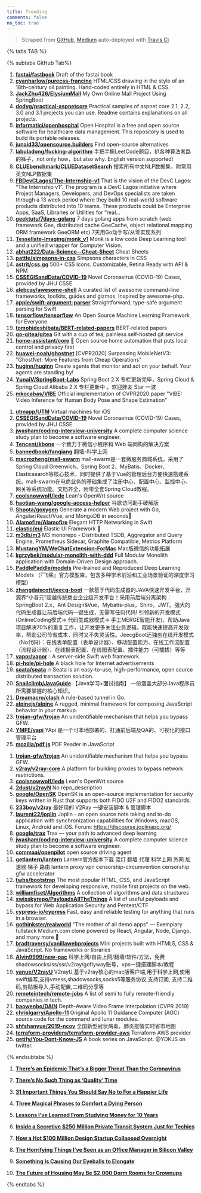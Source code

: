```yaml
---
title: Trending
comments: false
no_toc: true
---
```


> Scraped from [GitHub](https://github.com/trending), [Medium](https://medium.com/topic/popular)
auto-deployed with [Travis Ci](https://travis-ci.org/)

{% tabs TAB %}
<!-- tab GitHub -->
{% subtabs GitHub Tab%}
<!-- tab Daily -->
1. [**fastai/fastbook**](https://github.com/fastai/fastbook)
Draft of the fastai book
2. [**cyanharlow/purecss-francine**](https://github.com/cyanharlow/purecss-francine)
HTML/CSS drawing in the style of an 18th-century oil painting. Hand-coded entirely in HTML & CSS.
3. [**JackZhu426/ElysiumMall**](https://github.com/JackZhu426/ElysiumMall)
My Own Online Mall Project Using SpringBoot
4. [**dodyg/practical-aspnetcore**](https://github.com/dodyg/practical-aspnetcore)
Practical samples of aspnet core 2.1, 2.2, 3.0 and 3.1 projects you can use. Readme contains explanations on all projects.
5. [**informatici/openhospital**](https://github.com/informatici/openhospital)
Open Hospital is a free and open source software for healthcare data management. This repository is used to build its portable releases.
6. [**junaid33/opensource.builders**](https://github.com/junaid33/opensource.builders)
Find open-source alternatives
7. [**labuladong/fucking-algorithm**](https://github.com/labuladong/fucking-algorithm)
手把手撕LeetCode题目，扒各种算法套路的裤子，not only how，but also why. English version supported!
8. [**CLUEbenchmark/CLUEDatasetSearch**](https://github.com/CLUEbenchmark/CLUEDatasetSearch)
搜索所有中文NLP数据集，附常用英文NLP数据集
9. [**FBDevCLagos/The-Internship-v1**](https://github.com/FBDevCLagos/The-Internship-v1)
That is the vision of the DevC Lagos: “The Internship v1”. The program is a DevC Lagos initiative where Project Managers, Developers, and DevOps specialists are taken through a 13 week period where they build 10 real-world software products distributed into 10 teams. These products could be Enterprise Apps, SaaS, Libraries or Utilities for “real…
10. [**geektutu/7days-golang**](https://github.com/geektutu/7days-golang)
7 days golang apps from scratch (web framework Gee, distributed cache GeeCache, object relational mapping ORM framework GeeORM etc) 7天用Go动手写/从零实现系列
11. [**Tessellate-Imaging/monk_v1**](https://github.com/Tessellate-Imaging/monk_v1)
Monk is a low code Deep Learning tool and a unified wrapper for Computer Vision.
12. [**abhat222/Data-Science--Cheat-Sheet**](https://github.com/abhat222/Data-Science--Cheat-Sheet)
Cheat Sheets
13. [**pattle/simpsons-in-css**](https://github.com/pattle/simpsons-in-css)
Simpsons characters in CSS
14. [**astrit/css.gg**](https://github.com/astrit/css.gg)
500+ CSS Icons. Customizable, Retina Ready with API & NPM
15. [**CSSEGISandData/COVID-19**](https://github.com/CSSEGISandData/COVID-19)
Novel Coronavirus (COVID-19) Cases, provided by JHU CSSE
16. [**alebcay/awesome-shell**](https://github.com/alebcay/awesome-shell)
A curated list of awesome command-line frameworks, toolkits, guides and gizmos. Inspired by awesome-php.
17. [**apple/swift-argument-parser**](https://github.com/apple/swift-argument-parser)
Straightforward, type-safe argument parsing for Swift
18. [**tensorflow/tensorflow**](https://github.com/tensorflow/tensorflow)
An Open Source Machine Learning Framework for Everyone
19. [**tomohideshibata/BERT-related-papers**](https://github.com/tomohideshibata/BERT-related-papers)
BERT-related papers
20. [**go-gitea/gitea**](https://github.com/go-gitea/gitea)
Git with a cup of tea, painless self-hosted git service
21. [**home-assistant/core**](https://github.com/home-assistant/core)
🏡 Open source home automation that puts local control and privacy first
22. [**huawei-noah/ghostnet**](https://github.com/huawei-noah/ghostnet)
[CVPR2020] Surpassing MobileNetV3: "GhostNet: More Features from Cheap Operations"
23. [**huginn/huginn**](https://github.com/huginn/huginn)
Create agents that monitor and act on your behalf. Your agents are standing by!
24. [**YunaiV/SpringBoot-Labs**](https://github.com/YunaiV/SpringBoot-Labs)
Spring Boot 2.X 专栏更新完毕，Spring Cloud & Spring Cloud Alibaba 2.X 专栏更新中 。欢迎胖友 Star 一波
25. [**mkocabas/VIBE**](https://github.com/mkocabas/VIBE)
Official implementation of CVPR2020 paper "VIBE: Video Inference for Human Body Pose and Shape Estimation"
<!-- endtab -->
<!-- tab Weekly -->
1. [**utmapp/UTM**](https://github.com/utmapp/UTM)
Virtual machines for iOS
2. [**CSSEGISandData/COVID-19**](https://github.com/CSSEGISandData/COVID-19)
Novel Coronavirus (COVID-19) Cases, provided by JHU CSSE
3. [**jwasham/coding-interview-university**](https://github.com/jwasham/coding-interview-university)
A complete computer science study plan to become a software engineer.
4. [**Tencent/kbone**](https://github.com/Tencent/kbone)
一个致力于微信小程序和 Web 端同构的解决方案
5. [**bannedbook/fanqiang**](https://github.com/bannedbook/fanqiang)
翻墙-科学上网
6. [**macrozheng/mall-swarm**](https://github.com/macrozheng/mall-swarm)
mall-swarm是一套微服务商城系统，采用了 Spring Cloud Greenwich、Spring Boot 2、MyBatis、Docker、Elasticsearch等核心技术，同时提供了基于Vue的管理后台方便快速搭建系统。mall-swarm在电商业务的基础集成了注册中心、配置中心、监控中心、网关等系统功能。文档齐全，附带全套Spring Cloud教程。
7. [**coolsnowwolf/lede**](https://github.com/coolsnowwolf/lede)
Lean's OpenWrt source
8. [**haotian-wang/google-access-helper**](https://github.com/haotian-wang/google-access-helper)
谷歌访问助手破解版
9. [**Shpota/goxygen**](https://github.com/Shpota/goxygen)
Generate a modern Web project with Go, Angular/React/Vue, and MongoDB in seconds🚀
10. [**Alamofire/Alamofire**](https://github.com/Alamofire/Alamofire)
Elegant HTTP Networking in Swift
11. [**elastic/eui**](https://github.com/elastic/eui)
Elastic UI Framework 🙌
12. [**m3db/m3**](https://github.com/m3db/m3)
M3 monorepo - Distributed TSDB, Aggregator and Query Engine, Prometheus Sidecar, Graphite Compatible, Metrics Platform
13. [**MustangYM/WeChatExtension-ForMac**](https://github.com/MustangYM/WeChatExtension-ForMac)
Mac版微信的功能拓展
14. [**kgrzybek/modular-monolith-with-ddd**](https://github.com/kgrzybek/modular-monolith-with-ddd)
Full Modular Monolith application with Domain-Driven Design approach.
15. [**PaddlePaddle/models**](https://github.com/PaddlePaddle/models)
Pre-trained and Reproduced Deep Learning Models （『飞桨』官方模型库，包含多种学术前沿和工业场景验证的深度学习模型）
16. [**zhangdaiscott/jeecg-boot**](https://github.com/zhangdaiscott/jeecg-boot)
一款基于代码生成器的JAVA快速开发平台，开源界“小普元”超越传统商业企业级开发平台！采用前后端分离架构：SpringBoot 2.x，Ant Design&Vue，Mybatis-plus，Shiro，JWT。强大的代码生成器让前后端代码一键生成，无需写任何代码! 引领新的开发模式(OnlineCoding模式-> 代码生成器模式-> 手工MERGE智能开发)，帮助Java项目解决70%的重复工作，让开发更多关注业务逻辑。既能快速提高开发效率，帮助公司节省成本，同时又不失灵活性。JeecgBoot还独创在线开发模式（No代码）：在线表单配置（表单设计器）、移动配置能力、在线工作流配置（流程设计器）、在线报表配置、在线图表配置、插件能力（可插拔）等等
17. [**vapor/vapor**](https://github.com/vapor/vapor)
💧 A server-side Swift web framework.
18. [**pi-hole/pi-hole**](https://github.com/pi-hole/pi-hole)
A black hole for Internet advertisements
19. [**seata/seata**](https://github.com/seata/seata)
🔥 Seata is an easy-to-use, high-performance, open source distributed transaction solution.
20. [**Snailclimb/JavaGuide**](https://github.com/Snailclimb/JavaGuide)
【Java学习+面试指南】 一份涵盖大部分Java程序员所需要掌握的核心知识。
21. [**Dreamacro/clash**](https://github.com/Dreamacro/clash)
A rule-based tunnel in Go.
22. [**alpinejs/alpine**](https://github.com/alpinejs/alpine)
A rugged, minimal framework for composing JavaScript behavior in your markup.
23. [**trojan-gfw/trojan**](https://github.com/trojan-gfw/trojan)
An unidentifiable mechanism that helps you bypass GFW.
24. [**YMFE/yapi**](https://github.com/YMFE/yapi)
YApi 是一个可本地部署的、打通前后端及QA的、可视化的接口管理平台
25. [**mozilla/pdf.js**](https://github.com/mozilla/pdf.js)
PDF Reader in JavaScript
<!-- endtab -->
<!-- tab Monthly -->
1. [**trojan-gfw/trojan**](https://github.com/trojan-gfw/trojan)
An unidentifiable mechanism that helps you bypass GFW.
2. [**v2ray/v2ray-core**](https://github.com/v2ray/v2ray-core)
A platform for building proxies to bypass network restrictions.
3. [**coolsnowwolf/lede**](https://github.com/coolsnowwolf/lede)
Lean's OpenWrt source
4. [**2dust/v2rayN**](https://github.com/2dust/v2rayN)
No repo_description
5. [**google/OpenSK**](https://github.com/google/OpenSK)
OpenSK is an open-source implementation for security keys written in Rust that supports both FIDO U2F and FIDO2 standards.
6. [**233boy/v2ray**](https://github.com/233boy/v2ray)
最好用的 V2Ray 一键安装脚本 & 管理脚本
7. [**laurent22/joplin**](https://github.com/laurent22/joplin)
Joplin - an open source note taking and to-do application with synchronization capabilities for Windows, macOS, Linux, Android and iOS. Forum: https://discourse.joplinapp.org/
8. [**google/trax**](https://github.com/google/trax)
Trax — your path to advanced deep learning
9. [**jwasham/coding-interview-university**](https://github.com/jwasham/coding-interview-university)
A complete computer science study plan to become a software engineer.
10. [**commaai/openpilot**](https://github.com/commaai/openpilot)
open source driving agent
11. [**getlantern/lantern**](https://github.com/getlantern/lantern)
Lantern官方版本下载 蓝灯 翻墙 代理 科学上网 外网 加速器 梯子 路由 lantern proxy vpn censorship-circumvention censorship gfw accelerator
12. [**twbs/bootstrap**](https://github.com/twbs/bootstrap)
The most popular HTML, CSS, and JavaScript framework for developing responsive, mobile first projects on the web.
13. [**williamfiset/Algorithms**](https://github.com/williamfiset/Algorithms)
A collection of algorithms and data structures
14. [**swisskyrepo/PayloadsAllTheThings**](https://github.com/swisskyrepo/PayloadsAllTheThings)
A list of useful payloads and bypass for Web Application Security and Pentest/CTF
15. [**cypress-io/cypress**](https://github.com/cypress-io/cypress)
Fast, easy and reliable testing for anything that runs in a browser.
16. [**gothinkster/realworld**](https://github.com/gothinkster/realworld)
"The mother of all demo apps" — Exemplary fullstack Medium.com clone powered by React, Angular, Node, Django, and many more 🏅
17. [**bradtraversy/vanillawebprojects**](https://github.com/bradtraversy/vanillawebprojects)
Mini projects built with HTML5, CSS & JavaScript. No frameworks or libraries
18. [**Alvin9999/new-pac**](https://github.com/Alvin9999/new-pac)
科学上网/自由上网/翻墙/软件/方法，免费shadowsocks/ss/ssr/v2ray/goflyway账号，vps一键搭建脚本/教程
19. [**yanue/V2rayU**](https://github.com/yanue/V2rayU)
V2rayU,基于v2ray核心的mac版客户端,用于科学上网,使用swift编写,支持vmess,shadowsocks,socks5等服务协议,支持订阅, 支持二维码,剪贴板导入,手动配置,二维码分享等
20. [**remoteintech/remote-jobs**](https://github.com/remoteintech/remote-jobs)
A list of semi to fully remote-friendly companies in tech.
21. [**baowenbo/DAIN**](https://github.com/baowenbo/DAIN)
Depth-Aware Video Frame Interpolation (CVPR 2019)
22. [**chrislgarry/Apollo-11**](https://github.com/chrislgarry/Apollo-11)
Original Apollo 11 Guidance Computer (AGC) source code for the command and lunar modules.
23. [**shfshanyue/2019-ncov**](https://github.com/shfshanyue/2019-ncov)
全国新型冠状病毒，肺炎疫情实时省市地图
24. [**terraform-providers/terraform-provider-aws**](https://github.com/terraform-providers/terraform-provider-aws)
Terraform AWS provider
25. [**getify/You-Dont-Know-JS**](https://github.com/getify/You-Dont-Know-JS)
A book series on JavaScript. @YDKJS on twitter.
<!-- endtab -->
{% endsubtabs %}
<!-- endtab --><!-- tab Medium -->
1. [**There’s an Epidemic That’s a Bigger Threat Than the Coronavirus**](https://heated.medium.com/theres-an-epidemic-that-s-a-bigger-threat-than-the-coronavirus-ce6e0697185b?source=topic_page---------------------------20)

2. [**There’s No Such Thing as ‘Quality’ Time**](https://forge.medium.com/theres-no-such-thing-as-quality-time-58db618c099d?source=topic_page---------0------------------1)

3. [**31 Important Things You Should Say No to For a Happier Life**](https://forge.medium.com/31-important-things-you-should-say-no-to-for-a-happier-life-a34a1e947579?source=topic_page---------1------------------1)

4. [**Three Magical Phrases to Comfort a Dying Person**](https://humanparts.medium.com/three-magic-phrases-to-say-to-a-dying-person-2091872bd487?source=topic_page---------2------------------1)

5. [**Lessons I’ve Learned From Studying Money for 10 Years**](https://medium.com/swlh/lessons-ive-learned-from-studying-money-for-10-years-50ca03854887?source=topic_page---------4------------------1)

6. [**Inside a Secretive $250 Million Private Transit System Just for Techies**](https://onezero.medium.com/only-the-elite-have-nice-commutes-in-silicon-valley-8b2761863925?source=topic_page---------5------------------1)

7. [**How a Hot $100 Million Design Startup Collapsed Overnight**](https://marker.medium.com/how-homepolishs-extremely-instagrammable-house-of-cards-came-tumbling-down-d7a7d1780ddc?source=topic_page---------6------------------1)

8. [**The Horrifying Things I’ve Seen as an Office Manager in Silicon Valley**](https://thebolditalic.com/the-horrifying-things-ive-seen-as-an-office-manager-in-silicon-valley-8b572c6a7c72?source=topic_page---------7------------------1)

9. [**Something Is Causing Our Eyeballs to Elongate**](https://elemental.medium.com/something-is-causing-our-eyeballs-to-elongate-df3e5dc5e371?source=topic_page---------8------------------1)

10. [**The Future of Housing May Be $2,000 Dorm Rooms for Grownups**](https://onezero.medium.com/a-startup-is-renting-adult-dorms-to-solve-silicon-valleys-housing-crisis-f792d1262a46?source=topic_page---------9------------------1)

<!-- endtab -->
{% endtabs %}
